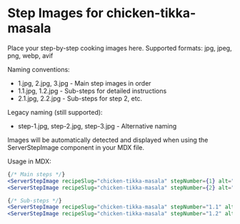 # Step Images for chicken-tikka-masala

Place your step-by-step cooking images here. Supported formats: jpg, jpeg, png, webp, avif

Naming conventions:
- 1.jpg, 2.jpg, 3.jpg - Main step images in order
- 1.1.jpg, 1.2.jpg - Sub-steps for detailed instructions
- 2.1.jpg, 2.2.jpg - Sub-steps for step 2, etc.

Legacy naming (still supported):
- step-1.jpg, step-2.jpg, step-3.jpg - Alternative naming

Images will be automatically detected and displayed when using the ServerStepImage component in your MDX file.

Usage in MDX:
```jsx
{/* Main steps */}
<ServerStepImage recipeSlug="chicken-tikka-masala" stepNumber={1} alt="Step 1" />
<ServerStepImage recipeSlug="chicken-tikka-masala" stepNumber={2} alt="Step 2" />

{/* Sub-steps */}
<ServerStepImage recipeSlug="chicken-tikka-masala" stepNumber="1.1" alt="Sub-step 1.1" />
<ServerStepImage recipeSlug="chicken-tikka-masala" stepNumber="1.2" alt="Sub-step 1.2" />
```
